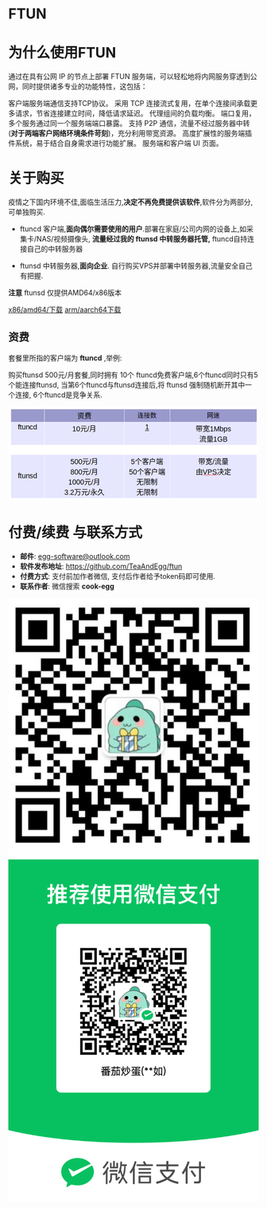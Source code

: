 FTUN
==============================

# 为什么使用FTUN

通过在具有公网 IP 的节点上部署 FTUN 服务端，可以轻松地将内网服务穿透到公网，同时提供诸多专业的功能特性，这包括：

客户端服务端通信支持TCP协议。
采用 TCP 连接流式复用，在单个连接间承载更多请求，节省连接建立时间，降低请求延迟。
代理组间的负载均衡。
端口复用，多个服务通过同一个服务端端口暴露。
支持 P2P 通信，流量不经过服务器中转(**对于两端客户网络环境条件苛刻**)，充分利用带宽资源。
高度扩展性的服务端插件系统，易于结合自身需求进行功能扩展。
服务端和客户端 UI 页面。

# 关于购买

疫情之下国内环境不佳,面临生活压力,**决定不再免费提供该软件**,软件分为两部分,可单独购买.

- ftuncd 客户端,**面向偶尔需要使用的用户**.部署在家庭/公司内网的设备上,如采集卡/NAS/视频摄像头,
  **流量经过我的 ftunsd 中转服务器托管,** ftuncd自持连接自己的中转服务器

- ftunsd 中转服务器,**面向企业**.
  自行购买VPS并部署中转服务器,流量安全自己有把握.

**注意** ftunsd 仅提供AMD64/x86版本

[x86/amd64/下载](https://github.com/TeaAndEgg/ftun/releases)
[arm/aarch64下载](https://github.com/TeaAndEgg/ftun/releases)

## 资费

套餐里所指的客户端为 **ftuncd** ,举例:

购买ftunsd 500元/月套餐,同时拥有 10个 ftuncd免费客户端,6个ftuncd同时只有5个能连接ftunsd,
当第6个ftuncd与ftunsd连接后,将 ftunsd 强制随机断开其中一个连接, 6个ftuncd是竞争关系.

![](images/price.png)




# 付费/续费 与联系方式

- **邮件**: egg-software@outlook.com
- **软件发布地址**: https://github.com/TeaAndEgg/ftun
- **付费方式**: 支付前加作者微信, 支付后作者给予token码即可使用.
- **联系作者**: 微信搜索 **cook-egg**

![](images/wxid.jpg)
![](images/wx.png)

